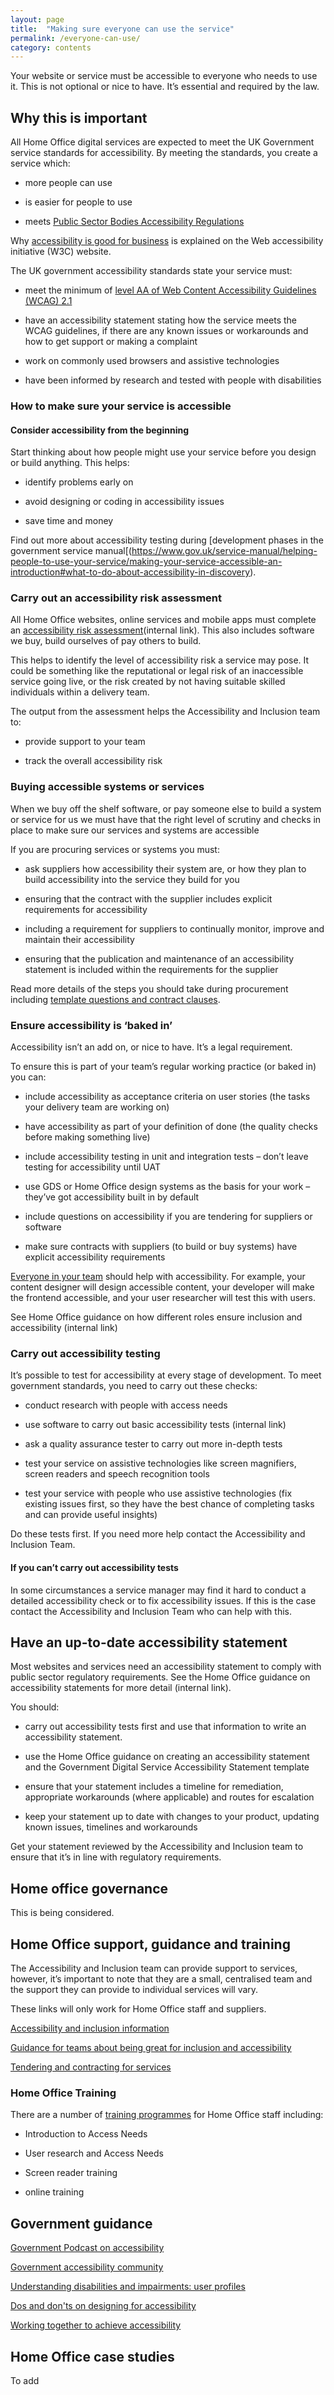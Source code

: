 ```yaml
---
layout: page
title:  "Making sure everyone can use the service"
permalink: /everyone-can-use/
category: contents
---
```

Your website or service must be accessible to everyone who needs to use it. This is not optional or nice to have. It’s essential and required by the law. 

## Why this is important  

All Home Office digital services are expected to meet the UK Government service standards for accessibility. By meeting the standards, you create a service which: 

* more people can use   

* is easier for people to use 

* meets [Public Sector Bodies Accessibility Regulations](http://www.legislation.gov.uk/uksi/2018/952/made) 

Why [accessibility is good for business](https://www.w3.org/WAI/business-case/#is-there-a-business-case-for-accessibility) is explained on the Web accessibility initiative (W3C) website. 


The UK government accessibility standards state your service must: 

* meet the minimum of [level AA of Web Content Accessibility Guidelines (WCAG) 2.1](https://www.w3.org/WAI/standards-guidelines/wcag/)  

* have an accessibility statement stating how the service meets the WCAG guidelines, if there are any known issues or workarounds and how to get support or making a complaint 

* work on commonly used browsers and assistive technologies 

* have been informed by research and tested with people with disabilities 


###  How to make sure your service is accessible  

#### Consider accessibility from the beginning 

Start thinking about how people might use your service before you design or build anything. This helps:  

* identify problems early on 

* avoid designing or coding in accessibility issues 

* save time and money 

Find out more about accessibility testing during [development phases in the government service manual[(https://www.gov.uk/service-manual/helping-people-to-use-your-service/making-your-service-accessible-an-introduction#what-to-do-about-accessibility-in-discovery). 

### Carry out an accessibility risk assessment  

All Home Office websites, online services and mobile apps must complete an [accessibility risk assessment](https://collaboration.homeoffice.gov.uk/display/A11y/Accessibility+Risk+Assessment?preview=/82355878/82356153/Accessibility%20Risk%20Assessment%20tool_V2%20(1).xlsx)(internal link). This also includes software we buy, build ourselves of pay others to build. 

This helps to identify the level of accessibility risk a service may pose. It could be something like the reputational or legal risk of an inaccessible service going live, or the risk created by not having suitable skilled individuals within a delivery team. 

The output from the assessment helps the Accessibility and Inclusion team to: 

* provide support to your team  

* track the overall accessibility risk  

### Buying accessible systems or services 

When we buy off the shelf software, or pay someone else to build a system or service for us we must have that the right level of scrutiny and checks in place to make sure our services and systems are accessible 

If you are procuring services or systems you must:  

* ask suppliers how accessibility their system are, or how they plan to build accessibility into the service they build for you 

* ensuring that the contract with the supplier includes explicit requirements for accessibility 

* including a requirement for suppliers to continually monitor, improve and maintain their accessibility 

* ensuring that the publication and maintenance of an accessibility statement is included within the requirements for the supplier 

Read more details of the steps you should take during procurement including [template questions and contract clauses](https://collaboration.homeoffice.gov.uk/display/A11y/Accessible+Procurement).  

### Ensure accessibility is ‘baked in’ 

Accessibility isn’t an add on, or nice to have. It’s a legal requirement.  

To ensure this is part of your team’s regular working practice (or baked in) you can: 

* include accessibility as acceptance criteria on user stories (the tasks your delivery team are working on) 

* have accessibility as part of your definition of done (the quality checks before making something live) 

* include accessibility testing in unit and integration tests  – don’t leave testing for accessibility until UAT 

* use GDS or Home Office design systems as the basis for your work – they’ve got accessibility built in by default 

* include questions on accessibility if you are tendering for suppliers or software 

* make sure contracts with suppliers (to build or buy systems) have explicit accessibility requirements 

[Everyone in your team](https://ukhomeoffice.github.io/playbook/team/) should help with accessibility. For example, your content designer will design accessible content, your developer will make the frontend accessible, and your user researcher will test this with users.  

See Home Office guidance on how different roles ensure inclusion and accessibility (internal link) 

 

### Carry out accessibility testing  

It’s possible to test for accessibility at every stage of development. To meet government standards, you need to carry out these checks:  

* conduct research with people with access needs  

* use software to carry out basic accessibility tests (internal link)  

* ask a quality assurance tester to carry out more in-depth tests  

* test your service on assistive technologies like screen magnifiers, screen readers and speech recognition tools  

* test your service with people who use assistive technologies (fix existing issues first, so they have the best chance of completing tasks and can provide useful insights)  

Do these tests first. 
If you need more help contact the Accessibility and Inclusion Team.  

#### If you can’t carry out accessibility tests  

In some circumstances a service manager may find it hard to conduct a detailed accessibility check or to fix accessibility issues. If this is the case contact the Accessibility and Inclusion Team who can help with this. 


## Have an up-to-date accessibility statement 

Most websites and services need an accessibility statement to comply with public sector regulatory requirements. See the Home Office guidance on accessibility statements for more detail (internal link).  

You should: 

* carry out accessibility tests first and use that information to write an accessibility statement.  

* use the Home Office guidance on creating an accessibility statement and the Government Digital Service Accessibility Statement template  

* ensure that your statement includes a timeline for remediation, appropriate workarounds (where applicable) and routes for escalation 

* keep your statement up to date with changes to your product, updating known issues, timelines and workarounds 

Get your statement reviewed by the Accessibility and Inclusion team to ensure that it’s in line with regulatory requirements.  

## Home office governance 

This is being considered. 

 

## Home Office support, guidance and training

The Accessibility and Inclusion team can provide support to services, however, it’s important to note that they are a small, centralised team and the support they can provide to individual services will vary. 

These links will only work for Home Office staff and suppliers. 

[Accessibility and inclusion information](https://collaboration.homeoffice.gov.uk/display/A11y/Accessibility+Home) 

[Guidance for teams about being great for inclusion and accessibility](https://collaboration.homeoffice.gov.uk/display/A11y/Roles+Guidance) 

[Tendering and contracting for services](https://collaboration.homeoffice.gov.uk/display/A11y/Accessible+Procurement) 

### Home Office Training 

There are a number of [training programmes](https://collaboration.homeoffice.gov.uk/display/A11y/Accessibility+Home) for Home Office staff including:

* Introduction to Access Needs 

* User research and Access Needs 

* Screen reader training 

* online training
 
 

## Government guidance 

[Government Podcast on accessibility](https://governmentdigitalservice.podbean.com/e/government-digital-service-podcast-15-accessibility/) 

[Government accessibility community](https://www.gov.uk/service-manual/communities/accessibility-community) 

[Understanding disabilities and impairments: user profiles](https://www.gov.uk/government/publications/understanding-disabilities-and-impairments-user-profiles) 

[Dos and don'ts on designing for accessibility](https://accessibility.blog.gov.uk/2016/09/02/dos-and-donts-on-designing-for-accessibility/) 

[Working together to achieve accessibility](https://hodigital.blog.gov.uk/2017/12/21/working-together-to-achieve-accessibility/)
 

## Home Office case studies 

To add 

